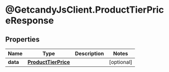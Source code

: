 # @GetcandyJsClient.ProductTierPriceResponse

## Properties

Name | Type | Description | Notes
------------ | ------------- | ------------- | -------------
**data** | [**ProductTierPrice**](ProductTierPrice.md) |  | [optional] 


